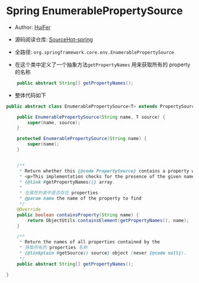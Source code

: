 # Spring EnumerablePropertySource

- Author: [HuiFer](https://github.com/huifer)
- 源码阅读仓库: [SourceHot-spring](https://github.com/SourceHot/spring-framework-read)

- 全路径: `org.springframework.core.env.EnumerablePropertySource`
- 在这个类中定义了一个抽象方法`getPropertyNames` 用来获取所有的 property 的名称

```java
	public abstract String[] getPropertyNames();
```

- 整体代码如下

```java
public abstract class EnumerablePropertySource<T> extends PropertySource<T> {

	public EnumerablePropertySource(String name, T source) {
		super(name, source);
	}

	protected EnumerablePropertySource(String name) {
		super(name);
	}


	/**
	 * Return whether this {@code PropertySource} contains a property with the given name.
	 * <p>This implementation checks for the presence of the given name within the
	 * {@link #getPropertyNames()} array.
	 *
	 * 在属性列表中是否存在 properties
	 * @param name the name of the property to find
	 */
	@Override
	public boolean containsProperty(String name) {
		return ObjectUtils.containsElement(getPropertyNames(), name);
	}

	/**
	 * Return the names of all properties contained by the
	 * 获取所有的 properties 名称
	 * {@linkplain #getSource() source} object (never {@code null}).
	 */
	public abstract String[] getPropertyNames();

}
```
